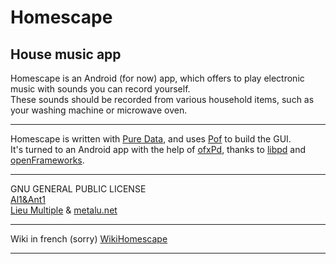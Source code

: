 # Homescape
## House music app

Homescape is an Android (for now) app, which offers to play 
electronic music with sounds you can record yourself.  
These sounds should be recorded from various household items, 
such as your washing machine or microwave oven.

------

Homescape is written with [Pure Data](http://pure-data.info), 
and uses [Pof](https://github.com/Ant1r/ofxPof) to build the GUI.  
It's turned to an Android app with the help of [ofxPd](https://github.com/danomatika/ofxPd), 
thanks to [libpd](http://libpd.cc) and [openFrameworks](http://www.openframeworks.cc).

------

GNU GENERAL PUBLIC LICENSE  
[Al1&Ant1](http://al1ant1.free.fr/)  
[Lieu Multiple](https://lieumultiple.org) & [metalu.net](http://metalu.net/en/home/)

------

Wiki in french (sorry)
[WikiHomescape](http://linuxmao.org/Homescape)

------
